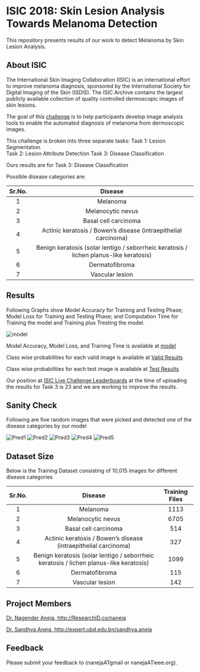 # ISIC 2018: Skin Lesion Analysis Towards Melanoma Detection

This repository presents results of our work to detect Melanoma by Skin Lesion Analysis.

## About ISIC
The International Skin Imaging Collaboration (ISIC) is an international effort to improve melanoma diagnosis, sponsored by the International Society for Digital Imaging of the Skin (ISDIS). The ISIC Archive contains the largest publicly available collection of quality controlled dermoscopic images of skin lesions.

The goal of this [challenge](https://challenge2018.isic-archive.com) is to help participants develop image analysis tools to enable the automated diagnosis of melanoma from dermoscopic images.

This challenge is broken into three separate tasks:
Task 1: Lesion Segmentation  
Task 2: Lesion Attribute Detection
Task 3: Disease Classification

Ours results are for Task 3: Disease Classification

Possible disease categories are:

| Sr.No. | Disease |
|:-------------:|:-------------:|
| 1   | Melanoma |
| 2   | Melanocytic nevus |
| 3   | Basal cell carcinoma |
| 4   | Actinic keratosis / Bowen’s disease (intraepithelial carcinoma) |
| 5   | Benign keratosis (solar lentigo / seborrheic keratosis / lichen planus-like keratosis) |
| 6   | Dermatofibroma |
| 7   | Vascular lesion |

 
## Results
Following Graphs show Model Accuracy for Training and Testing Phase; Model Loss for Training and Testing Phase; and Computation Time for Training the model and Training plus Tresting the model.

![model](https://github.com/naneja/isic2018/blob/master/figs/model.png)

Model Accuracy, Model Loss, and Training Time is available at [model](https://github.com/naneja/isic2018/blob/master/log/results.csv)

Class wise probabilities for each valid image is available at [Valid Results](https://github.com/naneja/isic2018/blob/master/log/results-valid.csv)  

Class wise probabilities for each test image is available at [Test Results](https://github.com/naneja/isic2018/blob/master/log/results-test.csv)  

Our position at [ISIC Live Challenge Leaderboards](https://challenge2018.isic-archive.com/live-leaderboards/) at the time of uploading the results for Task 3 is 23 and we are working to improve the results.

## Sanity Check
Following are five random images that were picked and detected one of the disease categories by our model

![Pred1](https://github.com/naneja/isic2018/blob/master/figs/pred1.png)
![Pred2](https://github.com/naneja/isic2018/blob/master/figs/pred2.png)
![Pred3](https://github.com/naneja/isic2018/blob/master/figs/pred3.png)
![Pred4](https://github.com/naneja/isic2018/blob/master/figs/pred4.png)
![Pred5](https://github.com/naneja/isic2018/blob/master/figs/pred5.png)

## Dataset Size
Below is the Training Dataset consisting of 10,015 images for different disease categories

| Sr.No. | Disease | Training Files |
|:-------------:|:-------------:|:-------------:|
| 1   | Melanoma | 1113 |
| 2   | Melanocytic nevus | 6705 |
| 3   | Basal cell carcinoma | 514 |
| 4   | Actinic keratosis / Bowen’s disease (intraepithelial carcinoma) | 327 |
| 5   | Benign keratosis (solar lentigo / seborrheic keratosis / lichen planus-like keratosis) | 1099 |
| 6   | Dermatofibroma | 115 |
| 7   | Vascular lesion | 142 |


## Project Members
[Dr. Nagender Aneja, http://ResearchID.co/naneja ](http://ResearchID.co/naneja)

[Dr. Sandhya Aneja, http://expert.ubd.edu.bn/sandhya.aneja ](http://expert.ubd.edu.bn/sandhya.aneja)

## Feedback
Please submit your feedback to (nanejaATgmail or nanejaATieee.org).

